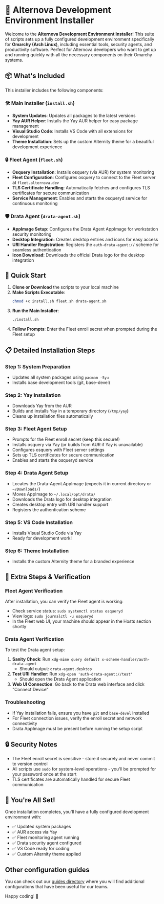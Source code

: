 # 🚀 Alternova Development Environment Installer

Welcome to the **Alternova Development Environment Installer**! This suite of scripts sets up a fully configured development environment specifically for **Omarchy (Arch Linux)**, including essential tools, security agents, and productivity software. Perfect for Alternova developers who want to get up and running quickly with all the necessary components on their Omarchy systems.

## 📦 What's Included

This installer includes the following components:

### 🛠️ Main Installer (`install.sh`)

- **System Updates**: Updates all packages to the latest versions
- **Yay AUR Helper**: Installs the Yay AUR helper for easy package management
- **Visual Studio Code**: Installs VS Code with all extensions for development
- **Theme Installation**: Sets up the custom Alternity theme for a beautiful development experience

### 🔒 Fleet Agent (`fleet.sh`)

- **Osquery Installation**: Installs osquery (via AUR) for system monitoring
- **Fleet Configuration**: Configures osquery to connect to the Fleet server at `fleet.alternova.dev`
- **TLS Certificate Handling**: Automatically fetches and configures TLS certificates for secure communication
- **Service Management**: Enables and starts the osqueryd service for continuous monitoring

### 🛡️ Drata Agent (`drata-agent.sh`)

- **AppImage Setup**: Configures the Drata Agent AppImage for workstation security monitoring
- **Desktop Integration**: Creates desktop entries and icons for easy access
- **URI Handler Registration**: Registers the `auth-drata-agent://` scheme for seamless authentication
- **Icon Download**: Downloads the official Drata logo for the desktop integration

## 🚀 Quick Start

1. **Clone or Download** the scripts to your local machine
2. **Make Scripts Executable**:
   ```bash
   chmod +x install.sh fleet.sh drata-agent.sh
   ```
3. **Run the Main Installer**:
   ```bash
   ./install.sh
   ```
4. **Follow Prompts**: Enter the Fleet enroll secret when prompted during the Fleet setup

## 📋 Detailed Installation Steps

### Step 1: System Preparation

- Updates all system packages using `pacman -Syu`
- Installs base development tools (git, base-devel)

### Step 2: Yay Installation

- Downloads Yay from the AUR
- Builds and installs Yay in a temporary directory (`/tmp/yay`)
- Cleans up installation files automatically

### Step 3: Fleet Agent Setup

- Prompts for the Fleet enroll secret (keep this secure!)
- Installs osquery via Yay (or builds from AUR if Yay is unavailable)
- Configures osquery with Fleet server settings
- Sets up TLS certificates for secure communication
- Enables and starts the osqueryd service

### Step 4: Drata Agent Setup

- Locates the Drata-Agent.AppImage (expects it in current directory or `~/Downloads/`)
- Moves AppImage to `~/.local/opt/drata/`
- Downloads the Drata logo for desktop integration
- Creates desktop entry with URI handler support
- Registers the authentication scheme

### Step 5: VS Code Installation

- Installs Visual Studio Code via Yay
- Ready for development work!

### Step 6: Theme Installation

- Installs the custom Alternity theme for a branded experience

## 🔧 Extra Steps & Verification

### Fleet Agent Verification

After installation, you can verify the Fleet agent is working:

- Check service status: `sudo systemctl status osqueryd`
- View logs: `sudo journalctl -u osqueryd`
- In the Fleet web UI, your machine should appear in the Hosts section shortly

### Drata Agent Verification

To test the Drata agent setup:

1. **Sanity Check**: Run `xdg-mime query default x-scheme-handler/auth-drata-agent`
   - Should output: `drata-agent.desktop`
2. **Test URI Handler**: Run `xdg-open 'auth-drata-agent://test'`
   - Should open the Drata Agent application
3. **Web UI Connection**: Go back to the Drata web interface and click "Connect Device"

### Troubleshooting

- If Yay installation fails, ensure you have `git` and `base-devel` installed
- For Fleet connection issues, verify the enroll secret and network connectivity
- Drata AppImage must be present before running the setup script

## 🔒 Security Notes

- The Fleet enroll secret is sensitive - store it securely and never commit to version control
- All scripts use `sudo` for system-level operations - you'll be prompted for your password once at the start
- TLS certificates are automatically handled for secure Fleet communication

## 🎉 You're All Set!

Once installation completes, you'll have a fully configured development environment with:

- ✅ Updated system packages
- ✅ AUR access via Yay
- ✅ Fleet monitoring agent running
- ✅ Drata security agent configured
- ✅ VS Code ready for coding
- ✅ Custom Alternity theme applied

## Other configuration guides

You can check out our [guides directory](./guides) where you will find additional configurations that have been useful for our teams.

Happy coding! 🚀
